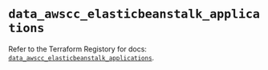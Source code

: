 # `data_awscc_elasticbeanstalk_applications`

Refer to the Terraform Registory for docs: [`data_awscc_elasticbeanstalk_applications`](https://registry.terraform.io/providers/hashicorp/awscc/0.70.0/docs/data-sources/elasticbeanstalk_applications).
